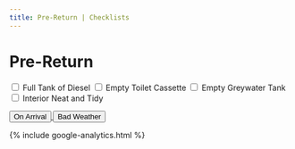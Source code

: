```yaml
---
title: Pre-Return | Checklists 
---
```


<link href="../styles/custom.css" rel="stylesheet" />

# Pre-Return
<label for="diesel"><input type="checkbox" id="diesel" /> Full Tank of Diesel</label>
<label for="toilet"> <input type="checkbox" id="toilet" /> Empty Toilet Cassette</label>
<label for="greywater-tank"><input type="checkbox" id="greywater-tank" /> Empty Greywater Tank</label>
<label for="clean"><input type="checkbox" id="clean" /> Interior Neat and Tidy</label>

<a href="on-arrival.html">
<button class="nav-button"><i class="arrow arrow-left"></i> On Arrival</button>
</a>
<a href="bad-weather.html" class="right">
<button class="nav-button">Bad Weather <i class="arrow arrow-right"></i></button>
</a>

{% include google-analytics.html %}